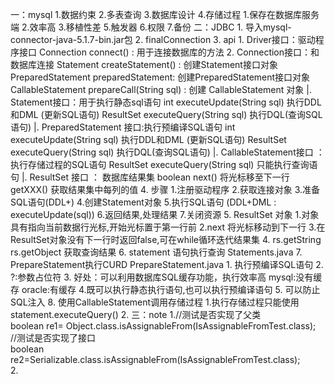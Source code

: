 一：mysql
    1.数据约束
    2.多表查询
    3.数据库设计
    4.存储过程
        1.保存在数据库服务端
        2.效率高
        3.移植性差
    5.触发器
    6.权限
    7.备份
二：JDBC
    1. 导入mysql-connector-java-5.1.7-bin.jar包
    2. finalConnection
    3. api
        1. Driver接口：驱动程序接口
            Connection connect() : 用于连接数据库的方法
        2. Connection接口：和数据库连接
            Statement createStatement() : 创建Statement接口对象
            PreparedStatement preparedStatement: 创建PreparedStatement接口对象
            CallableStatement prepareCall(String sql) : 创建 CallableStatement 对象
        |. Statement接口：用于执行静态sql语句
            int executeUpdate(String sql)  执行DDL和DML (更新SQL语句)
            ResultSet executeQuery(String sql) 执行DQL(查询SQL语句)
            |. PreparedStatement 接口:执行预编译SQL语句
                int executeUpdate(String sql)  执行DDL和DML (更新SQL语句)
                ResultSet executeQuery(String sql) 执行DQL(查询SQL语句)
                |. CallableStatement接口 ：执行存储过程的SQL语句
                    ResultSet executeQuery(String sql) 只能执行查询语句
        |. ResultSet 接口 ： 数据库结果集
            boolean next()  将光标移至下一行
            getXXX()    获取结果集中每列的值
    4. 步骤
        1.注册驱动程序
        2.获取连接对象
        3.准备SQL语句(DDL+)
        4.创建Statement对象
        5.执行SQL语句 (DDL+DML : executeUpdate(sql))
        6.返回结果,处理结果
        7.关闭资源
    5. ResultSet 对象
        1.对象具有指向当前数据行光标,开始光标置于第一行前
        2.next 将光标移动到下一行
        3.在ResultSet对象没有下一行时返回false,可在while循环迭代结果集
        4. rs.getString rs.getObject 获取查询结果
    6. statement 语句执行查询 Statements.java
    7. PrepareStatement执行CURD         PrepareStatement.java
        1. 执行预编译SQL语句
        2. ?:参数占位符
        3. 好处：可以利用数据库SQL缓存功能，执行效率高
            mysql:没有缓存
            oracle:有缓存
        4.既可以执行静态执行语句,也可以执行预编译语句
        5. 可以防止SQL注入
    8. 使用CallableStatement调用存储过程
        1.执行存储过程只能使用 statement.executeQuery()
        2.
三：note
    1.//测试是否实现了父类  
      boolean re1= Object.class.isAssignableFrom(IsAssignableFromTest.class);  
      //测试是否实现了接口  
      boolean re2=Serializable.class.isAssignableFrom(IsAssignableFromTest.class);  
    2.
            